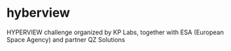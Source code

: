 # hyberview
HYPERVIEW challenge organized by KP Labs, together with ESA (European Space Agency) and partner QZ Solutions
